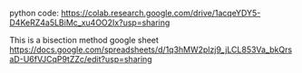 
python code:
https://colab.research.google.com/drive/1acqeYDY5-D4KeRZ4a5LBiMc_xu4OO2Ix?usp=sharing

This is a bisection method google sheet 
https://docs.google.com/spreadsheets/d/1q3hMW2plzj9_jLCL853Va_bkQrsaD-U6fVJCqP9tZZc/edit?usp=sharing
